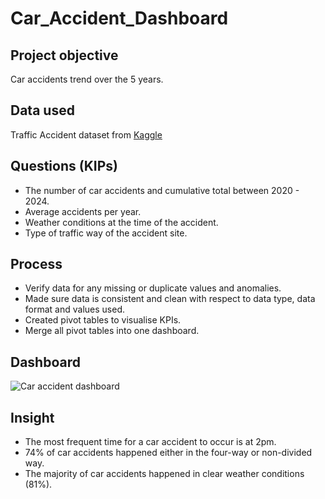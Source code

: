 # Car_Accident_Dashboard

## Project objective
Car accidents trend over the 5 years.

## Data used
Traffic Accident dataset from [Kaggle](https://www.kaggle.com/datasets/oktayrdeki/traffic-accidents)

## Questions (KIPs)
- The number of car accidents and cumulative total between 2020 - 2024.
- Average accidents per year.
- Weather conditions at the time of the accident.
- Type of traffic way of the accident site.

## Process
- Verify data for any missing or duplicate values and anomalies.
- Made sure data is consistent and clean with respect to data type, data format and values used.
- Created pivot tables to visualise KPIs.
- Merge all pivot tables into one dashboard.

## Dashboard
![Car accident dashboard](https://github.com/user-attachments/assets/de964824-ce35-45ea-86e8-712130dbfe2c)

## Insight
- The most frequent time for a car accident to occur is at 2pm.
- 74% of car accidents happened either in the four-way or non-divided way.
- The majority of car accidents happened in clear weather conditions (81%).
